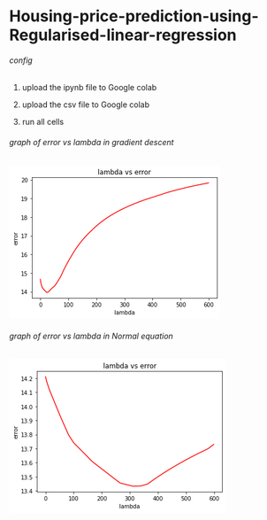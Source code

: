 # Housing-price-prediction-using-Regularised-linear-regression
###### config
1. upload the ipynb file to Google colab

2. upload the csv file to Google colab 

3. run all cells





###### graph of error vs lambda in gradient descent
![g](https://raw.githubusercontent.com/SouravG/Housing-price-prediction-using-Regularised-linear-regression/master/download%20(1).png)


###### graph of error vs lambda in Normal equation
![g](https://raw.githubusercontent.com/SouravG/Housing-price-prediction-using-Regularised-linear-regression/master/download.png)
